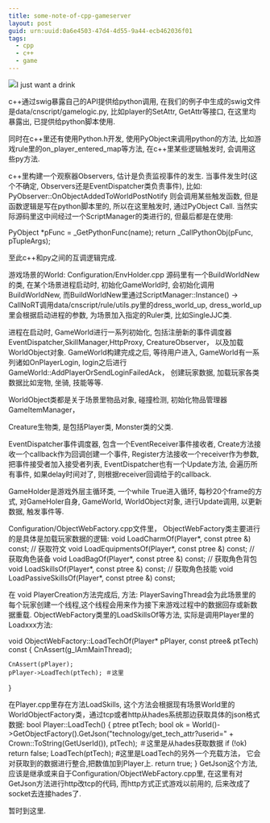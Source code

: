 ```yaml
---
title: some-note-of-cpp-gameserver
layout: post
guid: urn:uuid:0a6e4503-47d4-4d55-9a44-ecb462036f01
tags:
  - cpp
  - c++
  - game
---
```



<img src="http://farm4.staticflickr.com/3779/13106561643_5590c06280_c_d.jpg">I just want a drink</img>  

c++通过swig暴露自己的API提供给python调用,  在我们的例子中生成的swig文件是data/cnscript/gamelogic.py, 比如player的SetAttr, GetAttr等接口, 在这里均暴露出, 已提供给python脚本使用.

同时在c++里还有使用Python.h开发, 使用PyObject来调用python的方法, 比如游戏rule里的on_player_entered_map等方法, 在c++里某些逻辑触发时, 会调用这些py方法.

c++里构建一个观察器Observers, 估计是负责监视事件的发生. 当事件发生时(这个不确定, Observers还是EventDispatcher类负责事件), 比如: PyObserver::OnObjectAddedToWorldPostNotify  则会调用某些触发函数, 但是函数逻辑是写在python脚本里的, 所以在这里触发时, 通过PyObject Call. 当然实际源码里这中间经过一个ScriptManager的类进行的, 但最后都是在使用:  

PyObject *pFunc = _GetPythonFunc(name);
return _CallPythonObj(pFunc, pTupleArgs);

至此c++和py之间的互调逻辑完成.

游戏场景的World:
Configuration/EnvHolder.cpp   源码里有一个BuildWorldNew的类, 在某个场景进程启动时, 初始化GameWorld时, 会初始化调用  BuildWorldNew,
而BuildWorldNew里通过ScriptManager::Instance() -> CallNoRT调用data/cnscript/rule/utils.py里的dress_world_up,  dress_world_up里会根据启动进程的参数, 为场景加入指定的Ruler类, 比如SingleJJC类.

进程在启动时, GameWorld进行一系列初始化, 包括注册新的事件调度器EventDispatcher,SkillManager,HttpProxy, CreatureObserver， 以及加载WorldObject对象.
GameWorld构建完成之后, 等待用户进入, GameWorld有一系列诸如OnPlayerLogin, login之后进行GameWorld::AddPlayerOrSendLoginFailedAck， 创建玩家数据, 加载玩家各类数据比如宠物, 坐骑, 技能等等.

WorldObject类都是关于场景里物品对象, 碰撞检测, 初始化物品管理器GameItemManager，

Creature生物类, 是包括Player类, Monster类的父类.

EventDispatcher事件调度器, 包含一个EventReceiver事件接收者, Create方法接收一个callback作为回调创建一个事件, Register方法接收一个receiver作为参数, 把事件接受者加入接受者列表, EventDispatcher也有一个Update方法, 会遍历所有事件, 如果delay时间对了, 则根据receiver回调给于的callback.

GameHolder是游戏外层主循环类, 一个while True进入循环, 每秒20个frame的方式, 对GameHoler自身, GameWorld, WorldObject对象, 进行Update调用, 以更新数据, 触发事件等.  


Configuration/ObjectWebFactory.cpp文件里， ObjectWebFactory类主要进行的是具体是加载玩家数据的逻辑:
    void LoadCharmOf(Player*, const ptree &) const;                             // 获取符文
    void LoadEquipmentsOf(Player*, const ptree &) const;                        // 获取角色装备
    void LoadBagOf(Player*, const ptree &) const;                               // 获取角色背包
    void LoadSkillsOf(Player*, const ptree &) const;                            // 获取角色技能
    void LoadPassiveSkillsOf(Player*, const ptree &) const;

在 void PlayerCreation方法完成后,  方法: PlayerSavingThread会为此场景里的每个玩家创建一个线程,这个线程会用来作为接下来游戏过程中的数据回存或新数据重载.
ObjectWebFactory类里的LoadSkillsOf等方法, 实际是调用Player里的Loadxxx方法:  

void ObjectWebFactory::LoadTechOf(Player* pPlayer, const ptree& ptTech) const
{
    CnAssert(g_IAmMainThread);

    CnAssert(pPlayer);
    pPlayer->LoadTech(ptTech); ＃这里
}

在Player.cpp里存在方法LoadSkills, 这个方法会根据现有场景World里的 WorldObjectFactory类，通过tcp或者http从hades系统那边获取具体的json格式数据:
bool Player::LoadTech()
{
    ptree ptTech;
    bool ok = World()->GetObjectFactory().GetJson("technology/get_tech_attr?userid=" + Crown::ToString(GetUserId()), ptTech);  ＃这里是从hades获取数据
    if (!ok) return false;
    LoadTech(ptTech); #这里是LoadTech的另外一个充载方法， 它会对获取到的数据进行整合,把数值加到Player上.
    return true;
}
GetJson这个方法, 应该是继承或来自于Configuration/ObjectWebFactory.cpp里,  在这里有对GetJson方法进行http改tcp的代码, 而http方式正式游戏以前用的, 后来改成了socket去连接hades了.


暂时到这里.
